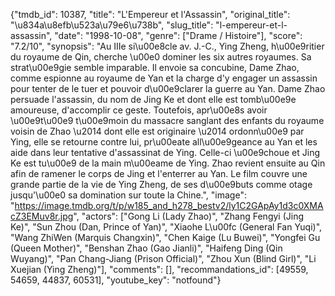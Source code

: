{"tmdb_id": 10387, "title": "L'Empereur et l'Assassin", "original_title": "\u834a\u8efb\u523a\u79e6\u738b", "slug_title": "l-empereur-et-l-assassin", "date": "1998-10-08", "genre": ["Drame / Histoire"], "score": "7.2/10", "synopsis": "Au IIIe si\u00e8cle av. J.-C., Ying Zheng, h\u00e9ritier du royaume de Qin, cherche \u00e0 dominer les six autres royaumes. Sa strat\u00e9gie semble imparable. Il envoie sa concubine, Dame Zhao, comme espionne au royaume de Yan et la charge d'y engager un assassin pour tenter de le tuer et pouvoir d\u00e9clarer la guerre au Yan. Dame Zhao persuade l'assassin, du nom de Jing Ke et dont elle est tomb\u00e9e amoureuse, d'accomplir ce geste. Toutefois, apr\u00e8s avoir \u00e9t\u00e9 t\u00e9moin du massacre sanglant des enfants du royaume voisin de Zhao \u2014 dont elle est originaire \u2014 ordonn\u00e9 par Ying, elle se retourne contre lui, pr\u00eate all\u00e9geance au Yan et les aide dans leur tentative d'assassinat de Ying. Celle-ci \u00e9choue et Jing Ke est tu\u00e9 de la main m\u00eame de Ying. Zhao revient ensuite au Qin afin de ramener le corps de Jing et l'enterrer au Yan. Le film couvre une grande partie de la vie de Ying Zheng, de ses d\u00e9buts comme otage jusqu'\u00e0 sa domination sur toute la Chine.", "image": "https://image.tmdb.org/t/p/w185_and_h278_bestv2/ly1C2GApAy1d3c0XMAcZ3EMuv8r.jpg", "actors": ["Gong Li (Lady Zhao)", "Zhang Fengyi (Jing Ke)", "Sun Zhou (Dan, Prince of Yan)", "Xiaohe L\u00fc (General Fan Yuqi)", "Wang ZhiWen (Marquis Changxin)", "Chen Kaige (Lu Buwei)", "Yongfei Gu (Queen Mother)", "Benshan Zhao (Gao Jianli)", "Haifeng Ding (Qin Wuyang)", "Pan Chang-Jiang (Prison Official)", "Zhou Xun (Blind Girl)", "Li Xuejian (Ying Zheng)"], "comments": [], "recommandations_id": [49559, 54659, 44837, 60531], "youtube_key": "notfound"}